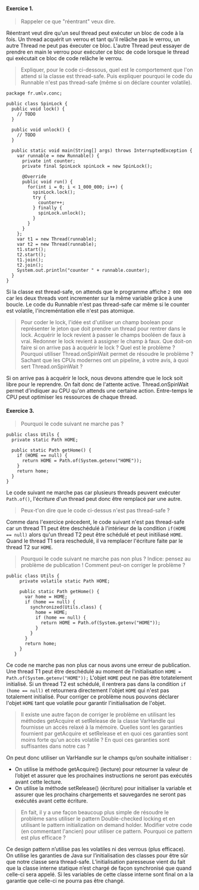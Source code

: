 #### Exercice 1.

> Rappeler ce que "réentrant" veux dire.

Réentrant veut dire qu'un seul thread peut exécuter un bloc de code à la fois. Un thread acquérit un verrou et tant qu'il
relâche pas le verrou, un autre Thread ne peut pas éxecuter ce bloc.
L'autre Thread peut essayer de prendre en main le verrou pour exécuter ce bloc de code lorsque le thread qui exécutait 
ce bloc de code relâche le verrou.

> Expliquer, pour le code ci-dessous, quel est le comportement que l'on attend si la classe est thread-safe.
  Puis expliquer pourquoi le code du Runnable n'est pas thread-safe (même si on déclare counter volatile).

```
package fr.umlv.conc;

public class SpinLock {
  public void lock() {
    // TODO
  }
  
  public void unlock() {
    // TODO
  }
  
  public static void main(String[] args) throws InterruptedException {
    var runnable = new Runnable() {
      private int counter;
      private final SpinLock spinLock = new SpinLock();
      
      @Override
      public void run() {
        for(int i = 0; i < 1_000_000; i++) {
          spinLock.lock();
          try {
            counter++;
          } finally {
            spinLock.unlock();
          }
        }
      }
    };
    var t1 = new Thread(runnable);
    var t2 = new Thread(runnable);
    t1.start();
    t2.start();
    t1.join();
    t2.join();
    System.out.println("counter " + runnable.counter);
  }
}
```

Si la classe est thread-safe, on attends que le programme affiche `2 000 000` car les deux threads vont incrementer
sur la même variable grâce à une boucle. Le code du Runnable n'est pas thread-safe car même si le counter est volatile,
l'increméntation elle n'est pas atomique.

> Pour coder le lock, l'idée est d'utiliser un champ boolean pour représenter le jeton que doit prendre un thread pour rentrer dans le lock. Acquérir le lock revient à passer le champs booléen de faux à vrai. Redonner le lock revient à assigner le champ à faux.
  Que doit-on faire si on arrive pas à acquérir le lock ? Quel est le problème ? Pourquoi utiliser Thread.onSpinWait permet de résoudre le problème ? Sachant que les CPUs modernes ont un pipeline, à votre avis, à quoi sert Thread.onSpinWait ?
  
Si on arrive pas à acquérir le lock, nous devons attendre que le lock soit libre pour le reprendre. On fait donc de l'attente
active. Thread.onSpinWait permet d'indiquer au CPU qu'on attends une certaine action.
Entre-temps le CPU peut optimiser les ressources de chaque thread.
   
#### Exercice 3.

> Pourquoi le code suivant ne marche pas ?
```
public class Utils {
  private static Path HOME;

  public static Path getHome() {
    if (HOME == null) {
      return HOME = Path.of(System.getenv("HOME"));
    }
    return home;
  }
}
```
Le code suivant ne marche pas car plusieurs threads peuvent exécuter `Path.of()`, l'écriture d'un thread peut donc être
remplacé par une autre.

> Peux-t'on dire que le code ci-dessus n'est pas thread-safe ?

Comme dans l'exercice précedent, le code suivant n'est pas thread-safe car un thread T1 peut être deschédulé à l'intérieur de la condition
 `if(HOME == null)` alors qu'un thread T2 peut être schédulé et peut initiliasé `HOME`.
Quand le thread T1 sera reschedulé, il va remplacer l'écriture faite par le thread T2 sur `HOME`.
 
 > Pourquoi le code suivant ne marche pas non plus ?
   Indice: pensez au problème de publication !
   Comment peut-on corriger le problème ?

```
public class Utils {
     private volatile static Path HOME;
   
     public static Path getHome() {
       var home = HOME;
       if (home == null) {
         synchronized(Utils.class) {
           home = HOME;
           if (home == null) {
             return HOME = Path.of(System.getenv("HOME"));
           }
         }
       }
       return home;
     }
   }
```

Ce code ne marche pas non plus car nous avons une erreur de publication. Une thread T1 peut
être deschédulé au moment de l'initialisation `HOME = Path.of(System.getenv("HOME"));` L'objet `HOME` peut ne
pas être totatelement initialisé. Si un thread T2 est schédulé, il rentrera pas dans la condition `if (home == null)`
et retournera directement l'objet `HOME` qui n'est pas totalement initialisé.
Pour corriger ce problème nous pouvons déclarer l'objet `HOME` tant que volatile pour garantir l'initialisation de 
l'objet.

> Il existe une autre façon de corriger le problème en utilisant les méthodes getAcquire et setRelease de la classe VarHandle qui fournisse un accès relaxé à la mémoire.
  Quelles sont les garanties fournient par getAcquire et setRelease et en quoi ces garanties sont moins forte qu'un accès volatile ?
  En quoi ces garanties sont suffisantes dans notre cas ?

On peut donc utiliser un VarHandle sur le champs qu’on souhaite initialiser :
- On utilise la méthode getAcquire() (lecture) pour retourner la valeur de l’objet et assurer que les prochaines instructions ne seront pas exécutés avant cette lecture.
- On utilise la méthode setRelease() (écriture) pour initialiser la variable et assurer que les prochains chargements et sauvegardes ne seront pas exécutés avant cette écriture.


> En fait, il y a une façon beaucoup plus simple de résoudre le problème sans utiliser le pattern Double-checked locking et en utilisant le pattern initialization on demand holder.
 Modifier votre code (en commentant l'ancien) pour utiliser ce pattern.
 Pourquoi ce pattern est plus efficace ?

Ce design pattern n’utilise pas les volatiles ni des verrous (plus efficace).
On utilise les garanties de Java sur l’initialisation des classes pour être sûr que notre classe
sera thread-safe. L’initialisation paresseuse vient du fait que la classe interne statique n’est
chargé de façon synchronisé que quand celle-ci sera appelé. Si les variables de cette classe interne
sont final on a la garantie que celle-ci ne pourra pas être changé.